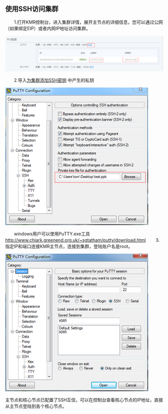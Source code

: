 ## 使用SSH访问集群

　　1.打开KMR控制台，进入集群详情，展开主节点的详细信息，您可以通过公网（如果绑定EIP）或者内网IP地址访问集群。

![绑定EIP](./images/fwjq1.png)

　　2.导入[为集群添加SSH密钥](tian_jia_ssh_mi_yao.md) 中产生的私钥

![导入私钥](./images/fwjq2.png)

　　windows用户可以使用PuTTY.exe工具
　　http://www.chiark.greenend.org.uk/~sgtatham/putty/download.html
　　3.指定IP和端口连接KMR主节点，连接到集群，登陆账户名是root。

![连接到集群](./images/fwjq3.png)

主节点和核心节点已配置了SSH互信，可以在控制台查看核心节点的IP地址，直接从主节点登陆到各个核心节点。